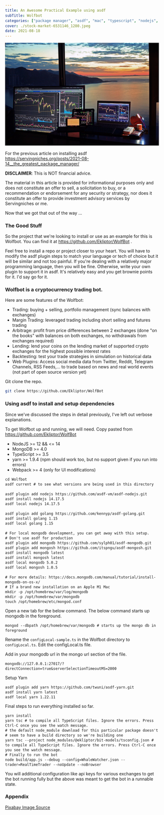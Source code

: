 ```yaml
---
title: An Awesome Practical Example using asdf  
subTitle: Wolfbot
categories: ["package manager", "asdf", "mac", "typescript", "nodejs", "trading", "bot", "cryptocurrency"]
cover: ./stock-market-6531146_1280.jpeg
date: 2021-08-18
---
```


![cover-image](./stock-market-6531146_1280.jpeg)

For the previous article on installing asdf   
https://servingniches.org/posts/2021-08-14__the_greatest_package_manager/

**DISCLAIMER**: This is NOT financial advice.

The material in this article is provided for informational purposes only and does not constitute an offer to sell, a solicitation to buy, or a recommendation or endorsement for any security or strategy, nor does it constitute an offer to provide investment advisory services by Servingniches or me.

Now that we got that out of the way ...

### The Good Stuff

So the project that we're looking to install or use as an example for this is Wolfbot.
You can find it at https://github.com/Ekliptor/WolfBot . 

Feel free to install a repo or project 
closer to your heart. You will have to modify the asdf plugin steps to match 
your language or tech of choice but it will be similar and not too painful. If 
you're dealing with a relatively major programming language, then you will 
be fine. Otherwise, write your own plugin to support it in asdf. It's 
relatively easy and you get brownie points for it. I'd say go for it.

### Wolfbot is a cryptocurrency trading bot.

Here are some features of the Wolfbot:

- Trading: buying + selling, portfolio management (sync balances with exchanges)
- Margin Trading: leveraged trading including short selling and futures trading
- Arbitrage: profit from price differences between 2 exchanges (done "on the books" with balances on both exchanges, no withdrawals from exchanges required)
- Lending: lend your coins on the lending market of supported crypto exchanges for the highest possible interest rates
- Backtesting: test your trade strategies in simulation on historical data
- Web Plugins: Access social media data from Twitter, Reddit, Telegram Channels, RSS Feeds,... to trade based on news and real world events (not part of open source version yet)


Git clone the repo.

```bash
git clone https://github.com/Ekliptor/WolfBot
```

### Using asdf to install and setup dependencies

Since we've discussed the steps in detail previously, I've left out verbose 
explanations. 

To get Wolfbot up and running, we will need. Copy pasted from https://github.com/Ekliptor/WolfBot
- NodeJS >= 12 && <= 14
- MongoDB >= 4.0
- TypeScript >= 3.5
- yarn >= 1.9.4 (npm should work too, but no support given if you run into errors)
- Webpack >= 4 (only for UI modifications)

```shell
cd Wolfbot
asdf current # to see what versions are being used in this directory

asdf plugin add nodejs https://github.com/asdf-vm/asdf-nodejs.git 
asdf install nodejs 14.17.5
asdf local nodejs 14.17.5

asdf plugin add golang https://github.com/kennyp/asdf-golang.git
asdf install golang 1.15
asdf local golang 1.15

# For local mongodb development, you can get away with this setup.
# Don't use asdf for production
asdf plugin add mongodb https://github.com/sylph01/asdf-mongodb.git
asdf plugin add mongosh https://github.com/itspngu/asdf-mongosh.git
asdf install mongodb latest
asdf install mongosh latest
asdf local mongodb 5.0.2
asdf local mongosh 1.0.5

# For more details: https://docs.mongodb.com/manual/tutorial/install-mongodb-on-os-x/
# If a brand new installation on an Apple M1 Mac
mkdir -p /opt/homebrew/var/log/mongodb
mkdir -p /opt/homebrew/var/mongodb
touch /opt/homebrew/etc/mongod.conf
```

Open a new tab for the below command. The below command starts up mongodb in the foreground.

```shell
mongod --dbpath /opt/homebrew/var/mongodb # starts up the mongo db in foreground
```

Rename the ```configLocal-sample.ts``` in the Wolfbot directory 
to ```configLocal.ts```. Edit the configLocal.ts file.

Add in your mongodb url in the mongo url section of the file.

```shell
mongodb://127.0.0.1:27017/?directConnection=true&serverSelectionTimeoutMS=2000
```

Setup Yarn

```shell
asdf plugin add yarn https://github.com/twuni/asdf-yarn.git
asdf install yarn latest
asdf local yarn 1.22.11
```

Final steps to run everything installed so far.

```shell
yarn install
yarn tsc # to compile all TypeScript files. Ignore the errors. Press Ctrl-C once you see the watch message.
# the default node_module download for this particular package doesn't 
# seem to have a build directory so we're building one
yarn tsc --project node_modules/@ekliptor/bit-models/tsconfig.json # to compile all TypeScript files. Ignore the errors. Press Ctrl-C once you see the watch message. 
# Finally to run the bot
node build/app.js --debug --config=WhaleWatcher.json --trader=RealTimeTrader --noUpdate --noBrowser
```

You will additional configuration like api keys for various exchanges to get the bot 
running fully but the above was meant to get the bot in a runnable state.

### Appendix

[Pixabay Image Source](https://pixabay.com/photos/stock-market-trading-stocks-6531146/)
